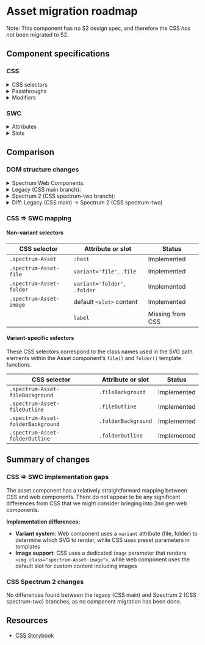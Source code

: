 # Asset migration roadmap

Note: This component has no S2 design spec, and therefore the CSS _has not_ been migrated to S2.

## Component specifications

### CSS

<details>
<summary>CSS selectors</summary>

- `.spectrum-Asset`
- `.spectrum-Asset-file`
- `.spectrum-Asset-fileBackground`
- `.spectrum-Asset-fileOutline`
- `.spectrum-Asset-folder`
- `.spectrum-Asset-folderBackground`
- `.spectrum-Asset-folderOutline`
- `.spectrum-Asset-image`

</details>

<details>
<summary>Passthroughs</summary>

None found for this component.

</details>

<details>
<summary>Modifiers</summary>

- `--mod-asset-file-background-color`
- `--mod-asset-folder-background-color`
- `--mod-asset-icon-margin`
- `--mod-asset-icon-max-width`
- `--mod-asset-icon-min-width`
- `--mod-asset-icon-outline-color`

</details>

### SWC

<details>
<summary>Attributes</summary>

- `variant` (file, folder)
- `label` (string)

</details>

<details>
<summary>Slots</summary>

- Default slot (for custom content when variant is not file or folder)

</details>

## Comparison

### DOM structure changes

<details>
<summary>Spectrum Web Components:</summary>

```html
<!-- File variant -->
<sp-asset variant="file" label="Document.pdf">
    <svg
        class="file"
        role="img"
        viewBox="0 0 128 128"
        aria-label="Document.pdf"
    >
        <path
            class="fileBackground"
            d="M24,126c-5.5,0-10-4.5-10-10V12c0-5.5,4.5-10,10-10h61.5c2.1,0,4.1,0.8,5.6,2.3l20.5,20.4c1.5,1.5,2.4,3.5,2.4,5.7V116c0,5.5-4.5,10-10,10H24z"
        ></path>
        <path
            class="fileOutline"
            d="M113.1,23.3L92.6,2.9C90.7,1,88.2,0,85.5,0H24c-6.6,0-12,5.4-12,12v104c0,6.6,5.4,12,12,12h80c6.6,0,12-5.4,12-12V30.4C116,27.8,114.9,25.2,113.1,23.3z M90,6l20.1,20H92c-1.1,0-2-0.9-2-2V6z M112,116c0,4.4-3.6,8-8,8H24c-4.4,0-8-3.6-8-8V12c0-4.4,3.6-8,8-8h61.5c0.2,0,0.3,0,0.5,0v20c0,3.3,2.7,6,6,6h20c0,0.1,0,0.3,0,0.4V116z"
        ></path>
    </svg>
</sp-asset>

<!-- Folder variant -->
<sp-asset variant="folder" label="My Folder">
    <svg class="folder" role="img" viewBox="0 0 32 32" aria-label="My Folder">
        <path
            class="folderBackground"
            d="M3,29.5c-1.4,0-2.5-1.1-2.5-2.5V5c0-1.4,1.1-2.5,2.5-2.5h10.1c0.5,0,1,0.2,1.4,0.6l3.1,3.1c0.2,0.2,0.4,0.3,0.7,0.3H29c1.4,0,2.5,1.1,2.5,2.5v18c0,1.4-1.1,2.5-2.5,2.5H3z"
        ></path>
        <path
            class="folderOutline"
            d="M29,6H18.3c-0.1,0-0.2,0-0.4-0.2l-3.1-3.1C14.4,2.3,13.8,2,13.1,2H3C1.3,2,0,3.3,0,5v22c0,1.6,1.3,3,3,3h26c1.7,0,3-1.4,3-3V9C32,7.3,30.7,6,29,6z M31,27c0,1.1-0.9,2-2,2H3c-1.1,0-2-0.9-2-2V7h28c1.1,0,2,0.9,2,2V27z"
        ></path>
    </svg>
</sp-asset>

<!-- Custom content variant -->
<sp-asset>
    <slot>Custom content</slot>
</sp-asset>
```

</details>

<details>
<summary>Legacy (CSS main branch):</summary>

```html
<div class="spectrum-Asset" id="asset-123">
    <svg viewBox="0 0 128 128" class="spectrum-Asset-file" width="10">
        <path
            class="spectrum-Asset-fileBackground"
            d="M24,126c-5.5,0-10-4.5-10-10V12c0-5.5,4.5-10,10-10h61.5c2.1,0,4.1,0.8,5.6,2.3l20.5,20.4c1.5,1.5,2.4,3.5,2.4,5.7V116c0,5.5-4.5,10-10,10H24z"
        ></path>
        <path
            class="spectrum-Asset-fileOutline"
            d="M113.1,23.3L92.6,2.9C90.7,1,88.2,0,85.5,0H24c-6.6,0-12,5.4-12,12v104c0,6.6,5.4,12,12,12h80c6.6,0,12-5.4,12-12V30.4C116,27.8,114.9,25.2,113.1,23.3z M90,6l20.1,20H92c-1.1,0-2-0.9-2-2V6z M112,116c0,4.4-3.6,8-8,8H24c-4.4,0-8-3.6-8-8V12c0-4.4,3.6-8,8-8h61.5c0.2,0,0.3,0,0.5,0v20c0,3.3,2.7,6,6,6h20c0,0.1,0,0.3,0,0.4V116z"
        ></path>
    </svg>
</div>
```

</details>

<details>
<summary>Spectrum 2 (CSS spectrum-two branch):</summary>

```html
<div class="spectrum-Asset" id="asset-123">
    <svg viewBox="0 0 128 128" class="spectrum-Asset-file" width="10">
        <path
            class="spectrum-Asset-fileBackground"
            d="M24,126c-5.5,0-10-4.5-10-10V12c0-5.5,4.5-10,10-10h61.5c2.1,0,4.1,0.8,5.6,2.3l20.5,20.4c1.5,1.5,2.4,3.5,2.4,5.7V116c0,5.5-4.5,10-10,10H24z"
        ></path>
        <path
            class="spectrum-Asset-fileOutline"
            d="M113.1,23.3L92.6,2.9C90.7,1,88.2,0,85.5,0H24c-6.6,0-12,5.4-12,12v104c0,6.6,5.4,12,12,12h80c6.6,0,12-5.4,12-12V30.4C116,27.8,114.9,25.2,113.1,23.3z M90,6l20.1,20H92c-1.1,0-2-0.9-2-2V6z M112,116c0,4.4-3.6,8-8,8H24c-4.4,0-8-3.6-8-8V12c0-4.4,3.6-8,8-8h61.5c0.2,0,0.3,0,0.5,0v20c0,3.3,2.7,6,6,6h20c0,0.1,0,0.3,0,0.4V116z"
        ></path>
    </svg>
</div>
```

</details>

<details>
<summary>Diff: Legacy (CSS main) → Spectrum 2 (CSS spectrum-two)</summary>

**No differences found between main and spectrum-two branches.**

</details>

### CSS => SWC mapping

#### Non-variant selectors

| CSS selector             | Attribute or slot             | Status           |
| ------------------------ | ----------------------------- | ---------------- |
| `.spectrum-Asset`        | `:host`                       | Implemented      |
| `.spectrum-Asset-file`   | `variant='file'`, `.file`     | Implemented      |
| `.spectrum-Asset-folder` | `variant='folder'`, `.folder` | Implemented      |
| `.spectrum-Asset-image`  | default `<slot>` content      | Implemented      |
|                          | `label`                       | Missing from CSS |

#### Variant-specific selectors

These CSS selectors correspond to the class names used in the SVG path elements within the Asset component's `file()` and `folder()` template functions.

| CSS selector                       | Attribute or slot   | Status      |
| ---------------------------------- | ------------------- | ----------- |
| `.spectrum-Asset-fileBackground`   | `.fileBackground`   | Implemented |
| `.spectrum-Asset-fileOutline`      | `.fileOutline`      | Implemented |
| `.spectrum-Asset-folderBackground` | `.folderBackground` | Implemented |
| `.spectrum-Asset-folderOutline`    | `.folderOutline`    | Implemented |

## Summary of changes

### CSS => SWC implementation gaps

The asset component has a relatively straightforward mapping between CSS and web components. There do not appear to be any significant differences from CSS that we might consider bringing into 2nd gen web components.

**Implementation differences:**

- **Variant system**: Web component uses a `variant` attribute (file, folder) to determine which SVG to render, while CSS uses preset parameters in templates
- **Image support**: CSS uses a dedicated `image` parameter that renders `<img class="spectrum-Asset-image">`, while web component uses the default slot for custom content including images

### CSS Spectrum 2 changes

No differences found between the legacy (CSS main) and Spectrum 2 (CSS spectrum-two) branches, as no component migration has been done.

## Resources

- [CSS Storybook](https://opensource.adobe.com/spectrum-css/?path=/docs/components-asset--docs)
